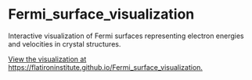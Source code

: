 # Fermi_surface_visualization
Interactive visualization of Fermi surfaces representing electron energies and velocities in crystal structures.

<a href="https://flatironinstitute.github.io/Fermi_surface_visualization">
View the visualization at https://flatironinstitute.github.io/Fermi_surface_visualization.</a>
